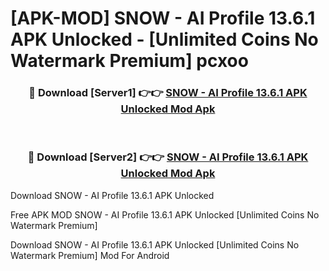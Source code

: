# [APK-MOD] SNOW - AI Profile 13.6.1 APK Unlocked - [Unlimited Coins No Watermark Premium] pcxoo



<div align="center">
<h3>🔴 Download [Server1] 👉👉 <a href="https://momento.my/?title=SNOW_-_AI_Profile_13.6.1_APK_Unlocked">SNOW - AI Profile 13.6.1 APK Unlocked Mod Apk</a></h3><br>

<h3>🔴 Download [Server2] 👉👉 <a href="https://momento.my/?title=SNOW_-_AI_Profile_13.6.1_APK_Unlocked">SNOW - AI Profile 13.6.1 APK Unlocked Mod Apk</a></h3>
</div>



Download SNOW - AI Profile 13.6.1 APK Unlocked 

Free APK MOD SNOW - AI Profile 13.6.1 APK Unlocked [Unlimited Coins No Watermark Premium]

Download SNOW - AI Profile 13.6.1 APK Unlocked [Unlimited Coins No Watermark Premium] Mod For Android
